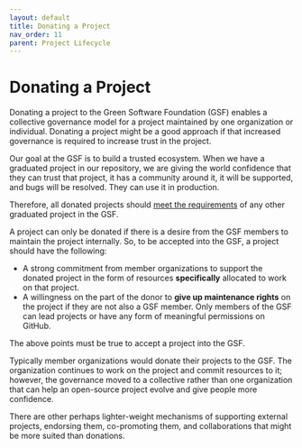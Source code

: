```yaml
---
layout: default
title: Donating a Project
nav_order: 11
parent: Project Lifecycle
---
```

[//]: # (SPDX-License-Identifier: CC-BY-4.0)

# Donating a Project

Donating a project to the Green Software Foundation (GSF) enables a collective governance model for a project maintained by one organization or individual. Donating a project might be a good approach if that increased governance is required to increase trust in the project. 

Our goal at the GSF is to build a trusted ecosystem. When we have a graduated project in our repository, we are giving the world confidence that they can trust that project, it has a community around it, it will be supported, and bugs will be resolved. They can use it in production.

Therefore, all donated projects should [meet the requirements](project-incubation-entry-considerations.md) of any other graduated project in the GSF.

A project can only be donated if there is a desire from the GSF members to maintain the project internally. So, to be accepted into the GSF, a project should have the following:

- A strong commitment from member organizations to support the donated project in the form of resources **specifically** allocated to work on that project. 
- A willingness on the part of the donor to **give up maintenance rights** on the project if they are not also a GSF member. Only members of the GSF can lead projects or have any form of meaningful permissions on GitHub.

The above points must be true to accept a project into the GSF.

Typically member organizations would donate their projects to the GSF. The organization continues to work on the project and commit resources to it; however, the governance moved to a collective rather than one organization that can help an open-source project evolve and give people more confidence.

There are other perhaps lighter-weight mechanisms of supporting external projects, endorsing them, co-promoting them, and collaborations that might be more suited than donations.